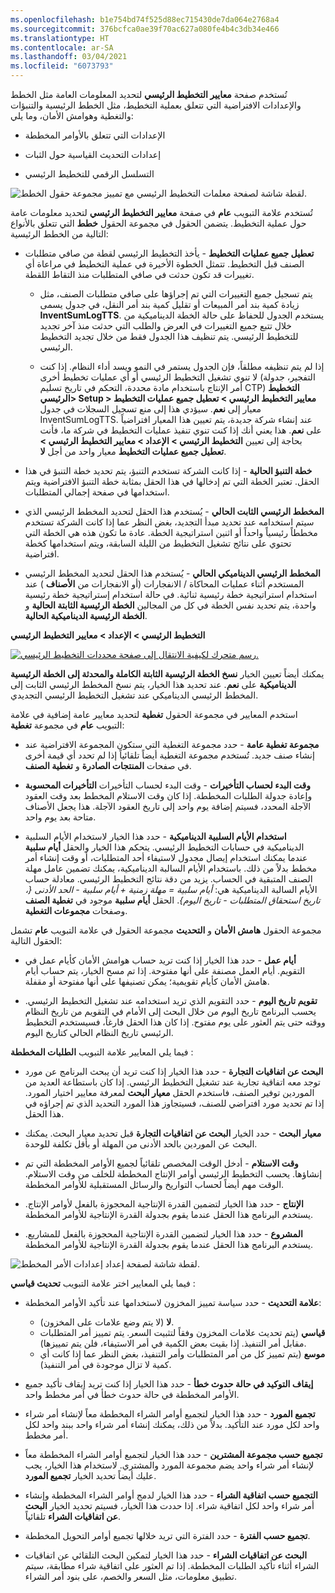 ```yaml
---
ms.openlocfilehash: b1e754bd74f525d88ec715430de7da064e2768a4
ms.sourcegitcommit: 376bcfca0ae39f70ac627a080fe4b4c3db34e466
ms.translationtype: HT
ms.contentlocale: ar-SA
ms.lasthandoff: 03/04/2021
ms.locfileid: "6073793"
---
```

تُستخدم صفحة **معايير التخطيط الرئيسي** لتحديد المعلومات العامة مثل الخطط والإعدادات الافتراضية التي تتعلق بعملية التخطيط، مثل الخطط الرئيسية والتنبؤات والتغطية وهوامش الأمان، وما يلي:

-   الإعدادات التي تتعلق بالأوامر المخططة

-   إعدادات التحديث القياسية حول الثبات

-   التسلسل الرقمي للتخطيط الرئيسي

![لقطة شاشة لصفحة معلمات التخطيط الرئيسي مع تمييز مجموعة حقول الخطط.](../media/plans-1.png)

تُستخدم علامة التبويب **عام** في صفحة **معايير التخطيط الرئيسي** لتحديد معلومات عامة حول عملية التخطيط. يتضمن الحقول في مجموعة الحقول **خطط** التي تتعلق بالأنواع التالية من الخطط الرئيسية:

-   **تعطيل جميع عمليات التخطيط** - يأخذ التخطيط الرئيسي لقطة من صافي متطلبات الصنف قبل التخطيط. تتمثل الخطوة الأخيرة في عملية التخطيط في مراعاة أي تغييرات قد تكون حدثت في صافي المتطلبات منذ التقاط اللقطة.

    -   يتم تسجيل جميع التغييرات التي تم إجراؤها على صافي متطلبات الصنف، مثل زيادة كمية بند أمر المبيعات أو تقليل كمية بند أمر النقل، في جدول يسمى **InventSumLogTTS**. يستخدم الجدول للحفاظ على حالة الخطة الديناميكية من خلال تتبع جميع التغييرات في العرض والطلب التي حدثت منذ آخر تجديد للتخطيط الرئيسي. يتم تنظيف هذا الجدول فقط من خلال تجديد التخطيط الرئيسي.

    -   إذا لم يتم تنظيفه مطلقاً، فإن الجدول يستمر في النمو ويسد أداء النظام. إذا كنت لا تنوي تشغيل التخطيط الرئيسي أو أي عمليات تخطيط أخرى (التفجير، جدولة أمر الإنتاج باستخدام مادة محددة، التحكم في تاريخ تسليم CTP) **التخطيط الرئيسي> Setup > معايير التخطيط الرئيسي > تعطيل جميع عمليات التخطيط** معيار إلى **نعم**. سيؤدي هذا إلى منع تسجيل السجلات في جدول InventSumLogTTS. عند إنشاء شركة جديدة، يتم تعيين هذا المعيار افتراضياً على **نعم**. هذا يعني أنك إذا كنت تنوي تنفيذ عمليات التخطيط في شركة ما، فأنت بحاجة إلى تعيين **التخطيط الرئيسي > الإعداد > معايير التخطيط الرئيسي > تعطيل جميع عمليات التخطيط** معيار واحد من أجل **لا**.

-   **خطة التنبؤ الحالية** - إذا كانت الشركة تستخدم التنبؤ، يتم تحديد خطة التنبؤ في هذا الحقل. تعتبر الخطة التي تم إدخالها في هذا الحقل بمثابة خطة التنبؤ الافتراضية ويتم استخدامها في صفحة إجمالي المتطلبات.

-   **المخطط الرئيسي الثابت الحالي** - يُستخدم هذا الحقل لتحديد المخطط الرئيسي الذي سيتم استخدامه عند تحديد مبدأ التجديد، بغض النظر عما إذا كانت الشركة تستخدم مخططاً رئيسياً واحداً أو اثنين استراتيجية الخطة. عادة ما تكون هذه هي الخطة التي تحتوي على نتائج تشغيل التخطيط من الليلة السابقة، ويتم استخدامها كخطة افتراضية.

-   **المخطط الرئيسي الديناميكي الحالي** - يُستخدم هذا الحقل لتحديد المخطط الرئيسي المستخدم أثناء عمليات المحاكاة / الانفجارات (أو الانفجارات من **الأصناف** ) عند استخدام استراتيجية خطة رئيسية ثنائية. في حالة استخدام إستراتيجية خطة رئيسية واحدة، يتم تحديد نفس الخطة في كل من المجالين **الخطة الرئيسية الثابتة الحالية** و **الخطة الرئيسية الديناميكية الحالية**.

**التخطيط الرئيسي > الإعداد > معايير التخطيط الرئيسي**

[![رسم متحرك لكيفية الانتقال إلى صفحة محددات التخطيط الرئيسي.](../media/planning-parameters.gif)](../media/planning-parameters.gif#lightbox)

يمكنك أيضاً تعيين الخيار **نسخ الخطة الرئيسية الثابتة الكاملة والمحدثة إلى الخطة الرئيسية الديناميكية** على **نعم**. عند تحديد هذا الخيار، يتم نسخ المخطط الرئيسي الثابت إلى المخطط الرئيسي الديناميكي عند تشغيل التخطيط الرئيسي التجديدي.

استخدم المعايير في مجموعة الحقول **تغطية** لتحديد معايير عامة إضافية في علامة التبويب **عام** في مجموعة **تغطية**:

-   **مجموعة تغطية عامة** - حدد مجموعة التغطية التي ستكون المجموعة الافتراضية عند إنشاء صنف جديد. تُستخدم مجموعة التغطية أيضاً تلقائياً إذا لم تحدد أي قيمة أخرى في صفحات **المنتجات الصادرة** و **تغطية الصنف**.

-   **وقت البدء لحساب التأخيرات** - وقت البدء لحساب التأخيرات **التأخيرات المحسوبة** وإعادة جدولة الطلبات المخططة. إذا كان وقت الاستلام المخطط بعد وقت العقود الآجلة المحدد، فسيتم إضافة يوم واحد إلى تاريخ العقود الآجلة. هذا يجعل الأصناف متاحة بعد يوم واحد.

-   **استخدام الأيام السلبية الديناميكية** - حدد هذا الخيار لاستخدام الأيام السلبية الديناميكية في حسابات التخطيط الرئيسي. يتحكم هذا الخيار والحقل **أيام سلبية** عندما يمكنك استخدام إيصال مجدول لاستيفاء أحد المتطلبات، أو وقت إنشاء أمر مخطط بدلاً من ذلك.
    باستخدام الأيام السالبة الديناميكية، يمكنك تضمين عامل مهلة الصنف المتبقية في الحساب. يزيد من دقة نتائج التخطيط الرئيسي. معادلة حساب الأيام السالبة الديناميكية هي: *أيام سلبية = مهلة زمنية + أيام سلبية - الحد الأدنى {، تاريخ استحقاق المتطلبات - تاريخ اليوم}*.
    الحقل **أيام سلبية** موجود في **تغطية الصنف** وصفحات **مجموعات التغطية**.

مجموعة الحقول **هامش الأمان** و **التحديث** مجموعة الحقول في علامة التبويب **عام** تشمل الحقول التالية:

-   **أيام عمل** - حدد هذا الخيار إذا كنت تريد حساب هوامش الأمان كأيام عمل في التقويم. أيام العمل مصنفة على أنها مفتوحة. إذا تم مسح الخيار، يتم حساب أيام هامش الأمان كأيام تقويمية؛ يمكن تصنيفها على أنها مفتوحة أو مقفلة.

-   **تقويم تاريخ اليوم** - حدد التقويم الذي تريد استخدامه عند تشغيل التخطيط الرئيسي. يحسب البرنامج تاريخ اليوم من خلال البحث إلى الأمام في التقويم من تاريخ النظام ووقته حتى يتم العثور على يوم مفتوح. إذا كان هذا الحقل فارغاً، فسيستخدم التخطيط الرئيسي تاريخ النظام الحالي كتاريخ اليوم.

فيما يلي المعايير علامة التبويب **الطلبات المخططة** :

-   **البحث عن اتفاقيات التجارة** - حدد هذا الخيار إذا كنت تريد أن يبحث البرنامج عن مورد توجد معه اتفاقية تجارية عند تشغيل التخطيط الرئيسي. إذا كان باستطاعة العديد من الموردين توفير الصنف، فاستخدم الحقل **معيار البحث** لمعرفة معايير اختيار المورد. إذا تم تحديد مورد افتراضي للصنف، فسيتجاوز هذا المورد التحديد الذي تم إجراؤه في هذا الحقل.

-   **معيار البحث** - حدد الخيار **البحث عن اتفاقيات التجارة** قبل تحديد معيار البحث. يمكنك البحث عن الموردين بالحد الأدنى من المهلة أو بأقل تكلفة للوحدة.

-   **وقت الاستلام** - أدخل الوقت المخصص تلقائياً لجميع الأوامر المخططة التي تم إنشاؤها. يحسب التخطيط الرئيسي أوامر الإنتاج المخططة للخلف من وقت الاستلام. الوقت مهم أيضاً لحساب التواريخ والرسائل المستقبلية للأوامر المخططة.

-   **الإنتاج** - حدد هذا الخيار لتضمين القدرة الإنتاجية المحجوزة بالفعل لأوامر الإنتاج. يستخدم البرنامج هذا الحقل عندما يقوم بجدولة القدرة الإنتاجية للأوامر المخططة.

-   **المشروع** - حدد هذا الخيار لتضمين القدرة الإنتاجية المحجوزة بالفعل للمشاريع. يستخدم البرنامج هذا الحقل عندما يقوم بجدولة القدرة الإنتاجية للأوامر المخططة.

![لقطة شاشة لصفحة إعداد إعدادات الأمر المخطط.](../media/planned-orders.png) 

فيما يلي المعايير اختر علامة التبويب **تحديث قياسي** :

-   **علامة التحديث** - حدد سياسة تمييز المخزون لاستخدامها عند تأكيد الأوامر المخططة: 
    -   **لا** (لا يتم وضع علامات على المخزون).
    -   **قياسي** (يتم تحديث علامات المخزون وفقاً لتثبيت السعر. يتم تمييز أمر المتطلبات مقابل أمر التنفيذ.     إذا بقيت بعض الكمية في أمر الاستيفاء، فلن يتم تمييزها).
    -   **موسع** (يتم تمييز كل من أمر المتطلبات وأمر التنفيذ، بغض النظر عما إذا كانت أي كمية لا تزال موجودة في أمر التنفيذ).

-   **إيقاف التوكيد في حالة حدوث خطأ** - حدد هذا الخيار إذا كنت تريد إيقاف تأكيد جميع الأوامر المخططة في حالة حدوث خطأ في أمر مخطط واحد.

-   **تجميع المورد** - حدد هذا الخيار لتجميع أوامر الشراء المخططة معاً لإنشاء أمر شراء واحد لكل مورد عند التأكيد. بدلاً من ذلك، يمكنك إنشاء أمر شراء واحد ببند واحد لكل أمر مخطط.

-   **تجميع حسب مجموعة المشترين** - حدد هذا الخيار لتجميع أوامر الشراء المخططة معاً لإنشاء أمر شراء واحد يضم مجموعة المورد والمشتري. لاستخدام هذا الخيار، يجب عليك أيضاً تحديد الخيار **تجميع المورد**.

-   **التجميع حسب اتفاقية الشراء** - حدد هذا الخيار لدمج أوامر الشراء المخططة وإنشاء أمر شراء واحد لكل اتفاقية شراء. إذا حددت هذا الخيار، فسيتم تحديد الخيار **البحث عن اتفاقيات الشراء** تلقائياً.

-   **تجميع حسب الفترة** - حدد الفترة التي تريد خلالها تجميع أوامر التحويل المخططة.

-   **البحث عن اتفاقيات الشراء** - حدد هذا الخيار لتمكين البحث التلقائي عن اتفاقيات الشراء أثناء تأكيد الطلبات المخططة. إذا تم العثور على اتفاقية شراء مطابقة، سيتم تطبيق معلومات، مثل السعر والخصم، على بنود أمر الشراء.
